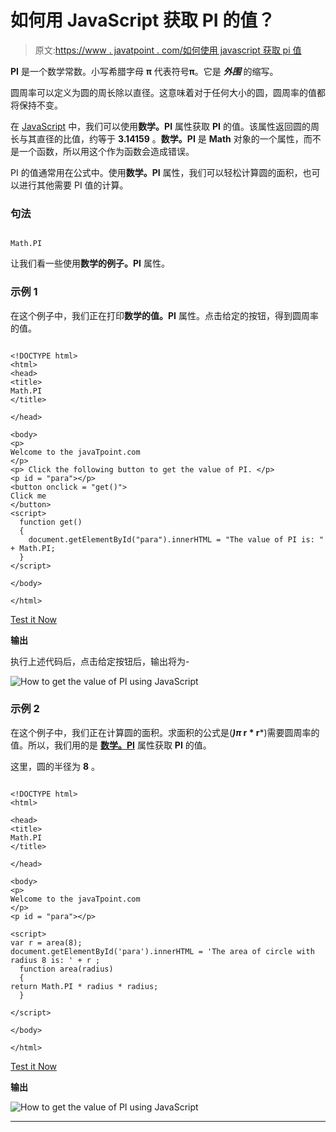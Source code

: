 # 如何用 JavaScript 获取 PI 的值？

> 原文:[https://www . javatpoint . com/如何使用 javascript 获取 pi 值](https://www.javatpoint.com/how-to-get-the-value-of-pi-using-javascript)

**PI** 是一个数学常数。小写希腊字母 **π** 代表符号**π**。它是 ***外围*** 的缩写。

圆周率可以定义为圆的周长除以直径。这意味着对于任何大小的圆，圆周率的值都将保持不变。

在 [JavaScript](https://www.javatpoint.com/javascript-tutorial) 中，我们可以使用**数学。PI** 属性获取 **PI** 的值。该属性返回圆的周长与其直径的比值，约等于 **3.14159** 。**数学。PI** 是 **Math** 对象的一个属性，而不是一个函数，所以用这个作为函数会造成错误。

PI 的值通常用在公式中。使用**数学。PI** 属性，我们可以轻松计算圆的面积，也可以进行其他需要 PI 值的计算。

### 句法

```

Math.PI

```

让我们看一些使用**数学的例子。PI** 属性。

### 示例 1

在这个例子中，我们正在打印**数学的值。PI** 属性。点击给定的按钮，得到圆周率的值。

```

<!DOCTYPE html>
<html>
<head>
<title>
Math.PI
</title>

</head>

<body>
<p>
Welcome to the javaTpoint.com
</p>
<p> Click the following button to get the value of PI. </p>
<p id = "para"></p>
<button onclick = "get()">
Click me
</button>
<script> 
  function get() 
  { 
    document.getElementById("para").innerHTML = "The value of PI is: " + Math.PI;
  } 
</script> 

</body>

</html>

```

[Test it Now](https://www.javatpoint.com/oprweb/test.jsp?filename=how-to-get-the-value-of-pi-using-javascript1)

**输出**

执行上述代码后，点击给定按钮后，输出将为-

![How to get the value of PI using JavaScript](../Images/43ab416960c9f7a35b717f7a22cbadb1.png)

### 示例 2

在这个例子中，我们正在计算圆的面积。求面积的公式是(***)π* r * r***)需要圆周率的值。所以，我们用的是 [**数学。PI**](https://www.javatpoint.com/pi) 属性获取 **PI** 的值。

这里，圆的半径为 **8** 。

```

<!DOCTYPE html>
<html>

<head>
<title>
Math.PI
</title>

</head>

<body>
<p>
Welcome to the javaTpoint.com
</p>
<p id = "para"></p>

<script> 
var r = area(8);
document.getElementById('para').innerHTML = 'The area of circle with radius 8 is: ' + r ;
  function area(radius) 
  { 
return Math.PI * radius * radius;
  } 

</script> 

</body>

</html>

```

[Test it Now](https://www.javatpoint.com/oprweb/test.jsp?filename=how-to-get-the-value-of-pi-using-javascript2)

**输出**

![How to get the value of PI using JavaScript](../Images/823fcdcc2d18af55322ee132998a5241.png)

* * *